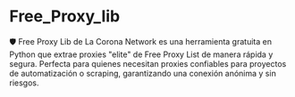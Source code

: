 # Free_Proxy_lib
🛡️ Free Proxy Lib de La Corona Network es una herramienta gratuita en Python que extrae proxies "elite" de Free Proxy List de manera rápida y segura. Perfecta para quienes necesitan proxies confiables para proyectos de automatización o scraping, garantizando una conexión anónima y sin riesgos.
